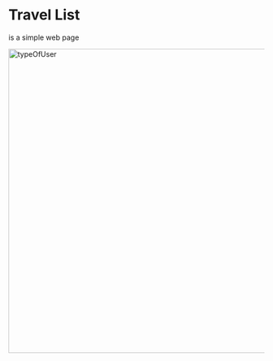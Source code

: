 # Travel List
is a simple web page 


<img src="https://github.com/mohammadAlsaadi/travel-list/assets/118960271/4e101907-a70f-4e9e-8d96-354d43b2c422" alt="typeOfUser" width="750" height="600">

